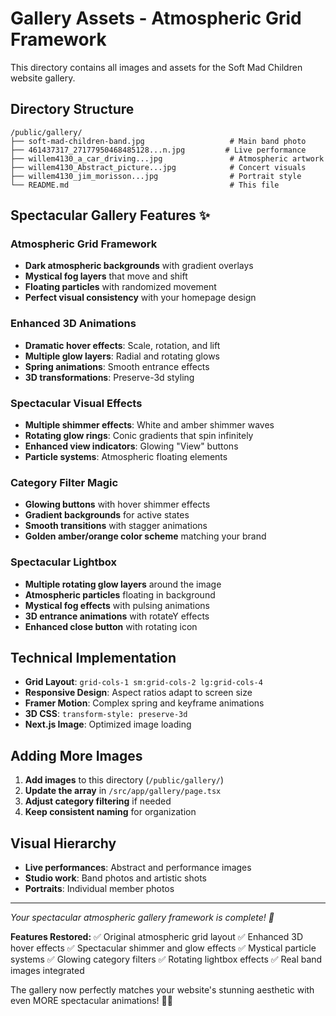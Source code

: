 # Gallery Assets - Atmospheric Grid Framework

This directory contains all images and assets for the Soft Mad Children website gallery.

## Directory Structure

```
/public/gallery/
├── soft-mad-children-band.jpg                   # Main band photo
├── 461437317_27177950468485128...n.jpg         # Live performance
├── willem4130_a_car_driving...jpg               # Atmospheric artwork
├── willem4130_Abstract_picture...jpg            # Concert visuals
├── willem4130_jim_morisson...jpg                # Portrait style
└── README.md                                    # This file
```

## Spectacular Gallery Features ✨

### **Atmospheric Grid Framework**
- **Dark atmospheric backgrounds** with gradient overlays
- **Mystical fog layers** that move and shift
- **Floating particles** with randomized movement
- **Perfect visual consistency** with your homepage design

### **Enhanced 3D Animations**
- **Dramatic hover effects**: Scale, rotation, and lift
- **Multiple glow layers**: Radial and rotating glows
- **Spring animations**: Smooth entrance effects
- **3D transformations**: Preserve-3d styling

### **Spectacular Visual Effects**
- **Multiple shimmer effects**: White and amber shimmer waves
- **Rotating glow rings**: Conic gradients that spin infinitely
- **Enhanced view indicators**: Glowing "View" buttons
- **Particle systems**: Atmospheric floating elements

### **Category Filter Magic**
- **Glowing buttons** with hover shimmer effects
- **Gradient backgrounds** for active states
- **Smooth transitions** with stagger animations
- **Golden amber/orange color scheme** matching your brand

### **Spectacular Lightbox**
- **Multiple rotating glow layers** around the image
- **Atmospheric particles** floating in background
- **Mystical fog effects** with pulsing animations
- **3D entrance animations** with rotateY effects
- **Enhanced close button** with rotating icon

## Technical Implementation

- **Grid Layout**: `grid-cols-1 sm:grid-cols-2 lg:grid-cols-4`
- **Responsive Design**: Aspect ratios adapt to screen size
- **Framer Motion**: Complex spring and keyframe animations
- **3D CSS**: `transform-style: preserve-3d`
- **Next.js Image**: Optimized image loading

## Adding More Images

1. **Add images** to this directory (`/public/gallery/`)
2. **Update the array** in `/src/app/gallery/page.tsx`
3. **Adjust category filtering** if needed
4. **Keep consistent naming** for organization

## Visual Hierarchy

- **Live performances**: Abstract and performance images
- **Studio work**: Band photos and artistic shots
- **Portraits**: Individual member photos

---

*Your spectacular atmospheric gallery framework is complete! 🌟*

**Features Restored:**
✅ Original atmospheric grid layout
✅ Enhanced 3D hover effects
✅ Spectacular shimmer and glow effects
✅ Mystical particle systems
✅ Glowing category filters
✅ Rotating lightbox effects
✅ Real band images integrated

The gallery now perfectly matches your website's stunning aesthetic with even MORE spectacular animations! 🎸✨